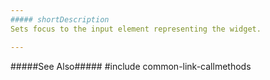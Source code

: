 ```yaml
---
##### shortDescription
Sets focus to the input element representing the widget.

---
```

#####See Also#####
#include common-link-callmethods